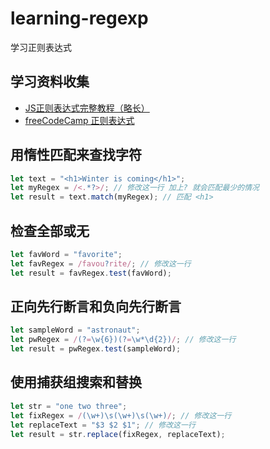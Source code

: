 # learning-regexp

学习正则表达式

## 学习资料收集

* [JS正则表达式完整教程（略长）](https://juejin.cn/post/6844903487155732494)
* [freeCodeCamp 正则表达式](https://chinese.freecodecamp.org/learn/javascript-algorithms-and-data-structures/#regular-expressions)

## 用惰性匹配来查找字符

```js
let text = "<h1>Winter is coming</h1>";
let myRegex = /<.*?>/; // 修改这一行 加上? 就会匹配最少的情况
let result = text.match(myRegex); // 匹配 <h1>

```

## 检查全部或无

```js
let favWord = "favorite";
let favRegex = /favou?rite/; // 修改这一行
let result = favRegex.test(favWord);
```

## 正向先行断言和负向先行断言

```js
let sampleWord = "astronaut";
let pwRegex = /(?=\w{6})(?=\w*\d{2})/; // 修改这一行
let result = pwRegex.test(sampleWord);
```

## 使用捕获组搜索和替换

```js
let str = "one two three";
let fixRegex = /(\w+)\s(\w+)\s(\w+)/; // 修改这一行
let replaceText = "$3 $2 $1"; // 修改这一行
let result = str.replace(fixRegex, replaceText);
```